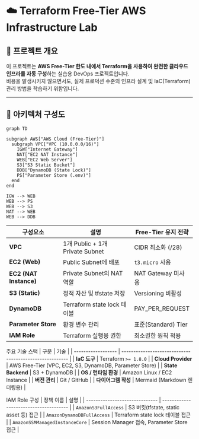 # ☁️ Terraform Free-Tier AWS Infrastructure Lab

## 📖 프로젝트 개요

이 프로젝트는 **AWS Free-Tier 한도 내에서 Terraform을 사용하여 완전한 클라우드 인프라를 자동 구성**하는 실습용 DevOps 프로젝트입니다.  
비용을 발생시키지 않으면서도, 실제 프로덕션 수준의 인프라 설계 및 IaC(Terraform) 관리 방법을 학습하기 위함입니다.

---

## 🧱 아키텍처 구성도

```mermaid
graph TD

subgraph AWS["AWS Cloud (Free-Tier)"]
  subgraph VPC["VPC (10.0.0.0/16)"]
    IGW["Internet Gateway"]
    NAT["EC2 NAT Instance"]
    WEB["EC2 Web Server"]
    S3["S3 Static Bucket"]
    DDB["DynamoDB (State Lock)"]
    PS["Parameter Store (.env)"]
  end
end

IGW --> WEB
WEB --> PS
WEB --> S3
NAT --> WEB
WEB --> DDB
```

| 구성요소                   | 설명                            | Free-Tier 유지 전략   |
| ---------------------- | ----------------------------- | ----------------- |
| **VPC**                | 1개 Public + 1개 Private Subnet | CIDR 최소화 (/28)    |
| **EC2 (Web)**          | Public Subnet에 배포             | `t3.micro` 사용     |
| **EC2 (NAT Instance)** | Private Subnet의 NAT 역할        | NAT Gateway 미사용   |
| **S3 (Static)**        | 정적 자산 및 tfstate 저장            | Versioning 비활성    |
| **DynamoDB**           | Terraform state lock 테이블      | PAY_PER_REQUEST   |
| **Parameter Store**    | 환경 변수 관리                      | 표준(Standard) Tier |
| **IAM Role**           | Terraform 실행용 권한              | 최소권한 원칙 적용        |

주요 기술 스택
| 구분                 | 기술                                                      |
| ------------------ | ------------------------------------------------------- |
| **IaC 도구**         | Terraform `>= 1.8.0`                                    |
| **Cloud Provider** | AWS Free-Tier (VPC, EC2, S3, DynamoDB, Parameter Store) |
| **State Backend**  | S3 + DynamoDB                                           |
| **OS / 런타임 환경**    | Amazon Linux / EC2 Instance                             |
| **버전 관리**          | Git / GitHub                                            |
| **다이어그램 작성**       | Mermaid (Markdown 렌더링용)                                 |

IAM Role 구성
| 정책 이름                          | 설명                                     |
| ------------------------------ | -------------------------------------- |
| `AmazonS3FullAccess`           | S3 버킷(tfstate, static asset 등) 접근      |
| `AmazonDynamoDBFullAccess`     | Terraform state lock 테이블 접근            |
| `AmazonSSMManagedInstanceCore` | Session Manager 접속, Parameter Store 접근 |




